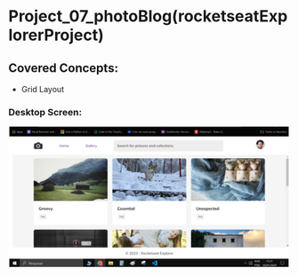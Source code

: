# Project_07_photoBlog(rocketseatExplorerProject)
## Covered Concepts:
- Grid Layout

### Desktop Screen:
![Project06_desktop_screen](Project_07_photoBlog_(rocketseatExplorerProject)/preview/preview_photoblog.png)

